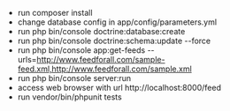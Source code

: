 - run composer install
- change database config in app/config/parameters.yml
- run php bin/console doctrine:database:create
- run php bin/console doctrine:schema:update --force
- run php bin/console app:get-feeds --urls=http://www.feedforall.com/sample-feed.xml,http://www.feedforall.com/sample.xml
- run php bin/console server:run
- access web browser with url http://localhost:8000/feed
- run vendor/bin/phpunit tests
